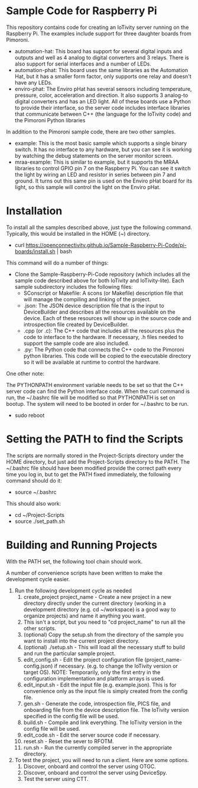 # Sample Code for Raspberry Pi

This repository contains code for creating an IoTivity server running on the Raspberry Pi. The examples include support for three daughter boards from Pimoroni.
- automation-hat: This board has support for several digital inputs and outputs and well as 4 analog to digital converters and 3 relays. There is also support for serial interfaces and a number of LEDs.
- automation-phat: This board uses the same libraries as the Automation Hat, but it has a smaller form factor, only supports one relay and doesn't have any LEDs.
- enviro-phat: The Enviro pHat has several sensors including temperature, pressure, color, acceleration and direction. It also supports 3 analog-to digital converters and has an LED light.
All of these boards use a Python to provide their interface, so the server code includes interface libraries that communicate between C++ (the language for the IoTivity code) and the Pimoroni Python libraries

In addition to the Pimoroni sample code, there are two other samples.
- example: This is the most basic sample which supports a single binary switch. It has no interface to any hardware, but you can see it is working by watching the debug statements on the server monitor screen.
- mraa-example: This is similar to example, but it supports the MRAA libraries to control GPIO pin 7 on the Raspberry Pi. You can see it switch the light by wiring an LED and resistor in series between pin 7 and ground. It turns out this same pin is used on the Enviro pHat board for its light, so this sample will control the light on the Enviro pHat.

# Installation

To install all the samples described above, just type the following command. Typically, this would be installed in the HOME (~) directory.

- curl https://openconnectivity.github.io/Sample-Raspberry-Pi-Code/pi-boards/install.sh | bash

This command will do a number of things:

- Clone the Sample-Raspberry-Pi-Code repository (which includes all the sample code described above for both IoTivity and IoTivity-lite). Each sample subdirectory includes the following files:
  - SConscript or Makefile: A scons (or Makefile) description file that will manage the compiling and linking of the project.
  - <sample>.json: The JSON device description file that is the input to DeviceBuilder and describes all the resources available on the device. Each of these resources will show up in the source code and introspection file created by DeviceBuilder.
  - <sample>.cpp (or .c): The C++ code that includes all the resources plus the code to interface to the hardware. If necessary, .h files needed to support the sample code are also included.
  - <sample>.py: The Python code that connects the C++ code to the Pimoroni python libraries. This code will be copied to the executable directory so it will be available at runtime to control the hardware.

One other note:

The PYTHONPATH environment variable needs to be set so that the C++ server code can find the Python interface code. When the curl command is run, the ~/.bashrc file will be modified so that PYTHONPATH is set on bootup. The system will need to be booted in order for ~/.bashrc to be run.
- sudo reboot

# Setting the PATH to find the Scripts

The scripts are normally stored in the Project-Scripts directory under the HOME directory, but just add the Project-Scripts directory to the PATH. The ~/.bashrc file should have been modified provide the correct path every time you log in, but to get the PATH fixed immediately, the following command should do it:

- source ~/.bashrc

This should also work:

- cd ~/Project-Scripts
- source ./set_path.sh

# Building and Running Projects

With the PATH set, the following tool chain should work.

A number of convenience scripts have been written to make the development cycle easier.
1. Run the following development cycle as needed
    1. create_project project_name - Create a new project in a new directory directly under the current directory (working in a development directory (e.g. cd ~/workspace) is a good way to organize projects) and name it anything you want.
    2. This isn't a script, but you need to "cd project_name" to run all the other scripts.
    3. (optional) Copy the setup.sh from the directory of the sample you want to install into the current project directory.
    4. (optional) ./setup.sh - This will load all the necessary stuff to build and run the particular sample project.
    5. edit_config.sh - Edit the project configuration file (project_name-config.json) if necessary. (e.g. to change the IoTivity version or target OS). NOTE: Temporarily, only the first entry in the configuration implementation and platform arrays is used.
    6. edit_input.sh - Edit the input file (e.g. example.json). This is for convenience only as the input file is simply created from the config file.
    7. gen.sh - Generate the code, introspection file, PICS file, and onboarding file from the device description file. The IoTivity version specified in the config file will be used.
    8. build.sh - Compile and link everything. The IoTivity version in the config file will be used.
    9. edit_code.sh - Edit the server source code if necessary.
    10. reset.sh - Reset the sever to RFOTM.
    11. run.sh - Run the currently compiled server in the appropriate directory.
2. To test the project, you will need to run a client. Here are some options.
    1. Discover, onboard and control the server using OTGC.
    2. Discover, onboard and control the server using DeviceSpy.
    3. Test the server using CTT.
